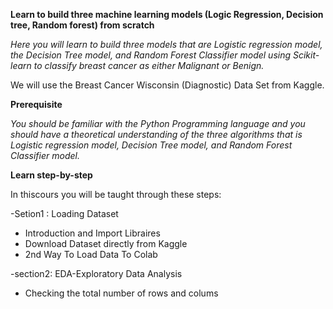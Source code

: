 **Learn to build three machine learning models (Logic Regression, Decision tree, Random forest) from scratch**


*Here you will learn to build three models that are Logistic regression model, the Decision Tree model, and Random Forest Classifier model using Scikit-learn to classify breast cancer as either Malignant or Benign.*

We will use the Breast Cancer Wisconsin (Diagnostic) Data Set from Kaggle.

**Prerequisite**

*You should be familiar with the Python Programming language and you should have a theoretical understanding of the three algorithms that is Logistic regression model, Decision Tree model, and Random Forest Classifier model.*

**Learn step-by-step**

In thiscours you will be taught through these steps:

-Setion1 : Loading Dataset
-  Introduction and Import Libraires
-  Download Dataset directly from Kaggle
-  2nd Way To Load Data To Colab
   
-section2: EDA-Exploratory Data Analysis
-  Checking the total number of rows and colums
